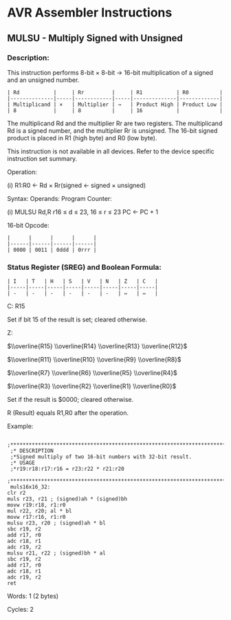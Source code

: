 AVR Assembler Instructions
==========================

MULSU - Multiply Signed with Unsigned
-------------------------------------

### <a href="" id="N1760C"></a> Description:

This instruction performs 8-bit × 8-bit → 16-bit multiplication of a signed and an unsigned number.

```
| Rd           |     | Rr         |     | R1           | R0          |
|--------------|-----|------------|-----|--------------|-------------|
| Multiplicand | ×   | Multiplier | →   | Product High | Product Low |
| 8            |     | 8          |     | 16           |             |
```
The multiplicand Rd and the multiplier Rr are two registers. The multiplicand Rd is a signed number, and the multiplier Rr is unsigned. The 16-bit signed product is placed in R1 (high byte) and R0 (low byte).

This instruction is not available in all devices. Refer to the device specific instruction set summary.

Operation:

(i) R1:R0 ← Rd × Rr(signed ← signed × unsigned)

Syntax: Operands: Program Counter:

(i) MULSU Rd,R r16 ≤ d ≤ 23, 16 ≤ r ≤ 23 PC ← PC + 1

16-bit Opcode:

```
|      |      |      |      |
|------|------|------|------|
| 0000 | 0011 | 0ddd | 0rrr |
```
### <a href="" id="N176A3"></a> Status Register (SREG) and Boolean Formula:

```
| I   | T   | H   | S   | V   | N   | Z   | C   |
|-----|-----|-----|-----|-----|-----|-----|-----|
| -   | -   | -   | -   | -   | -   | ⇔   | ⇔   |
```
C: R15

Set if bit 15 of the result is set; cleared otherwise.

Z:

$\\overline{R15} \\overline{R14} \\overline{R13} \\overline{R12}$

$\\overline{R11} \\overline{R10} \\overline{R9} \\overline{R8}$

$\\overline{R7} \\overline{R6} \\overline{R5} \\overline{R4}$

$\\overline{R3} \\overline{R2} \\overline{R1} \\overline{R0}$

Set if the result is $0000; cleared otherwise.

R (Result) equals R1,R0 after the operation.

Example:

``` programlisting
 ;******************************************************************************
 ;* DESCRIPTION
 ;*Signed multiply of two 16-bit numbers with 32-bit result.
 ;* USAGE
 ;*r19:r18:r17:r16 = r23:r22 * r21:r20
 ;******************************************************************************
 muls16x16_32:
clr r2
muls r23, r21 ; (signed)ah * (signed)bh
movw r19:r18, r1:r0
mul r22, r20; al * bl
movw r17:r16, r1:r0
mulsu r23, r20 ; (signed)ah * bl
sbc r19, r2
add r17, r0
adc r18, r1
adc r19, r2
mulsu r21, r22 ; (signed)bh * al
sbc r19, r2
add r17, r0
adc r18, r1
adc r19, r2
ret
```

Words: 1 (2 bytes)

Cycles: 2
